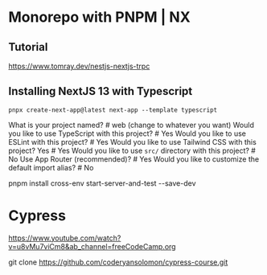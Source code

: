 # Monorepo with PNPM | NX

## Tutorial
https://www.tomray.dev/nestjs-nextjs-trpc



## Installing NextJS 13 with Typescript
`pnpx create-next-app@latest next-app --template typescript`

What is your project named? # web (change to whatever you want)
Would you like to use TypeScript with this project? # Yes
Would you like to use ESLint with this project? # Yes
Would you like to use Tailwind CSS with this project? Yes # Yes
Would you like to use `src/` directory with this project? # No
Use App Router (recommended)? # Yes
Would you like to customize the default import alias? # No


pnpm install cross-env start-server-and-test --save-dev


# Cypress
https://www.youtube.com/watch?v=u8vMu7viCm8&ab_channel=freeCodeCamp.org

git clone https://github.com/coderyansolomon/cypress-course.git

